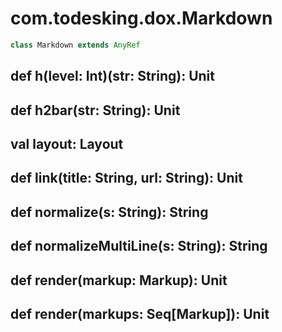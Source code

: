 # com.todesking.dox.Markdown


```scala
class Markdown extends AnyRef
```


 def h(level: Int)(str: String): Unit
--------------------------------------



 def h2bar(str: String): Unit
------------------------------



 val layout: Layout
--------------------



 def link(title: String, url: String): Unit
--------------------------------------------



 def normalize(s: String): String
----------------------------------



 def normalizeMultiLine(s: String): String
-------------------------------------------



 def render(markup: Markup): Unit
----------------------------------



 def render(markups: Seq[Markup]): Unit
----------------------------------------


